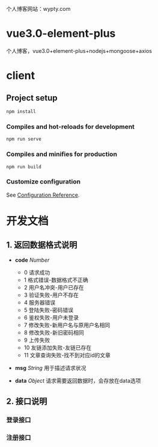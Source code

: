 个人博客网站：wypty.com

# vue3.0-element-plus
个人博客，vue3.0+element-plus+nodejs+mongoose+axios
# client

## Project setup

```
npm install
```

### Compiles and hot-reloads for development

```
npm run serve
```

### Compiles and minifies for production

```
npm run build
```

### Customize configuration

See [Configuration Reference](https://cli.vuejs.org/config/).

# 开发文档

## 1. 返回数据格式说明

- **code** *Number*
  - 0 请求成功
  - 1 格式错误-数据格式不正确
  - 2 用户名冲突-用户已存在
  - 3 验证失败-用户不存在
  - 4 服务器错误
  - 5 登陆失败-密码错误
  - 6 鉴权失败-用户未登录
  - 7 修改失败-新用户名与原用户名相同
  - 8 修改失败-新旧密码相同
  - 9 上传失败
  - 10 友链添加失败-友链已存在
  - 11 文章查询失败-找不到对应id的文章

- **msg** *String*
  用于描述请求状况

- **data** *Object*
  请求需要返回数据时，会存放在data选项

## 2. 接口说明

### 登录接口

### 注册接口
